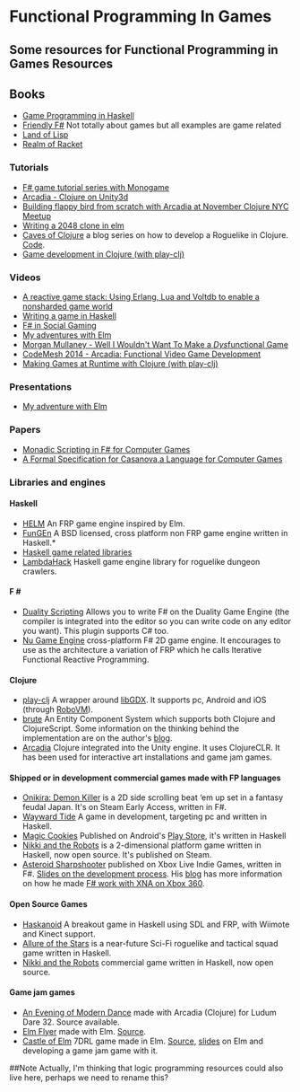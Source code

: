 Functional Programming In Games
============================

## Some resources for Functional Programming in Games Resources

## Books

* [Game Programming in Haskell](https://leanpub.com/gameinhaskell)
* [Friendly F#](http://www.amazon.com/Friendly-Fun-game-programming-Book-ebook/dp/B005HHYIWC) Not totally about games but all examples are game related
* [Land of Lisp](http://landoflisp.com/)
* [Realm of Racket](http://realmofracket.com/)

### Tutorials


* [F# game tutorial series with Monogame](http://bruinbrown.wordpress.com/f-game-tutorial-series/)
* [Arcadia - Clojure on Unity3d](https://github.com/arcadia-unity/Arcadia)
* [Building flappy bird from scratch with Arcadia at November Clojure NYC Meetup](https://www.youtube.com/watch?v=tBvNIJzlWEI)
* [Writing a 2048 clone in elm](http://scrambledeggsontoast.github.io/2014/05/09/writing-2048-elm/)
* [Caves of Clojure](http://stevelosh.com/blog/2012/07/caves-of-clojure-01/) a blog series on how to develop a Roguelike in Clojure. [Code](https://github.com/sjl/caves/).
* [Game development in Clojure (with play-clj)](https://www.youtube.com/watch?v=9ilUe7Re-RA)

### Videos

* [A reactive game stack: Using Erlang, Lua and Voltdb to enable a nonsharded game world](https://www.youtube.com/watch?v=BiBvOGP-GNg)
* [Writing a game in Haskell](https://www.youtube.com/watch?v=1MNTerD8IuI)
* [F# in Social Gaming](https://www.youtube.com/watch?v=ZMfqNfAGZHg)
* [My adventures with Elm](https://vimeo.com/113703868)
* [Morgan Mullaney - Well I Wouldn't Want To Make a *Dys*functional Game](http://www.meetup.com/FunctionalKats/events/221966876/)
* [CodeMesh 2014 - Arcadia: Functional Video Game Development](https://www.youtube.com/watch?v=lHz5A19h9Z8)
* [Making Games at Runtime with Clojure (with play-clj)](https://www.youtube.com/watch?v=0GzzFeS5cMc)

### Presentations

* [My adventure with Elm](http://www.slideshare.net/theburningmonk/my-adventure-with-elm-46396046)

### Papers

* [Monadic Scripting in F# for Computer Games](http://www.dsi.unive.it/~orsini/documenti/MonadicScripting2.pdf)
* [A Formal Specification for Casanova,a Language for Computer Games](http://www.dsi.unive.it/~orsini/documenti/SpecificationCasanova.pdf)

### Libraries and engines

#### Haskell
* [HELM](http://helm-engine.org/) An FRP game engine inspired by Elm. 
* [FunGEn](http://joyful.com/fungen/) A BSD licensed, cross platform non FRP game engine written in Haskell.* 
* [Haskell game related libraries](http://hackage.haskell.org/packages/#cat:game)
* [LambdaHack](https://github.com/LambdaHack/LambdaHack) Haskell game engine library for roguelike dungeon crawlers.

#### F &#35;

* [Duality Scripting](https://github.com/BraveSirAndrew/DualityScripting) Allows you to write F# on the Duality Game Engine (the compiler is integrated into the editor so you can write code on any editor you want). This plugin supports C# too.
* [Nu Game Engine](https://github.com/bryanedds/FPWorks) cross-platform F# 2D game engine. It encourages to use as the architecture a variation of FRP which he calls Iterative Functional Reactive Programming.

#### Clojure

* [play-clj](https://github.com/oakes/play-clj) A wrapper around [libGDX](http://libgdx.badlogicgames.com/). It supports pc, Android and iOS (through [RoboVM](http://robovm.com/)).
* [brute](https://github.com/markmandel/brute) An Entity Component System which supports both Clojure and ClojureScript. Some information on the thinking behind the implementation are on the author's [blog](http://www.compoundtheory.com/brute-entity-component-system-library-0-2-0-the-sequel/).
* [Arcadia](http://arcadia-unity.tumblr.com/) Clojure integrated into the Unity engine. It uses ClojureCLR. It has been used for interactive art installations and game jam games.

#### Shipped or in development commercial games made with FP languages
* [Onikira: Demon Killer](http://www.digitalfurnacegames.com/) is a 2D side scrolling beat ‘em up set in a fantasy feudal Japan. It's on Steam Early Access, written in F#.
* [Wayward Tide](http://blog.chucklefish.org/set-sail-for-wayward-tide/) A game in development, targeting pc and written in Haskell.
* [Magic Cookies](http://keera.co.uk/blog/2015/03/19/magic-cookies-released-google-play/) Published on Android's [Play Store](https://play.google.com/store/apps/details?id=uk.co.keera.games.magiccookies), it's written in Haskell 
* [Nikki and the Robots](https://github.com/nikki-and-the-robots/nikki) is a 2-dimensional platform game written in Haskell, now open source. It's published on Steam.
* [Asteroid Sharpshooter](http://marketplace.xbox.com/en-US/Product/Asteroid-Sharpshooter/66acd000-77fe-1000-9115-d80258550797) published on Xbox Live Indie Games, written in F#. [Slides on the development process](https://docs.google.com/presentation/d/1teGhBf-m7qRkMzsbCKvRcIEo-QLwdK9w8VOEWqu1qWQ/edit#slide=id.p). His [blog](http://sharp-gamedev.blogspot.co.uk/2011/03/asteroid-sharpshooter-post-mortem.html) has more information on how he made [F# work with XNA on Xbox 360](http://sharp-gamedev.blogspot.co.uk/search/label/xna).

#### Open Source Games
* [Haskanoid](https://github.com/ivanperez-keera/haskanoid) A breakout game in Haskell using SDL and FRP, with Wiimote and Kinect support.
* [Allure of the Stars](https://github.com/AllureOfTheStars/Allure) is a near-future Sci-Fi roguelike and tactical squad game written in Haskell. 
* [Nikki and the Robots](https://github.com/nikki-and-the-robots/nikki) commercial game written in Haskell, now open source.

#### Game jam games
* [An Evening of Modern Dance](http://ludumdare.com/compo/ludum-dare-32/?action=preview&uid=1066) made with Arcadia (Clojure) for Ludum Dare 32. Source available.
* [Elm Flyer](http://jcollard.github.io/elm-flyer/) made with Elm. [Source](https://github.com/jcollard/elm-flyer-2014).
* [Castle of Elm](http://www.castleofelm.com/) 7DRL game made in Elm. [Source](https://github.com/doppioslash/CastleOfElm), [slides](http://slides.com/doppioslash/the-elm-language-livjavascriptug) on Elm and developing a game jam game with it.

##Note
Actually, I'm thinking that logic programming resources could also live here, perhaps we need to rename this? 

